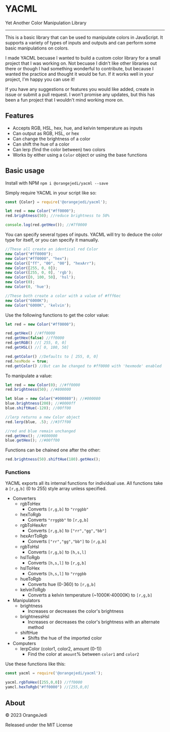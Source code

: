# YACML

Yet Another Color Manipulation Library

---

This is a basic library that can be used to manipulate colors in JavaScript. It supports a variety of types of inputs
and outputs and can perform some basic manipulations on colors.

I made YACML becuase I wanted to build a custom color library for a small project that I was working on. Not becuase I
didn't like other libraries out there or though I had something wonderful to contribute, but because I wanted the
practice and thought it would be fun. If it works well in your project, I'm happy you can use it!

If you have any suggestions or features you would like added, create in issue or submit a pull request. I won't promise
any updates, but this has been a fun project that I wouldn't mind working more on.

## Features

* Accepts RGB, HSL, hex, hue, and kelvin temperature as inputs
* Can output as RGB, HSL, or hex
* Can change the brightness of a color
* Can shift the hue of a color
* Can lerp (find the color between) two colors
* Works by either using a `Color` object or using the base functions

## Basic usage

Install with NPM `npm i @orangejedi/yacml --save`

Simply require YACML in your script like so:

```javascript
const {Color} = require('@orangejedi/yacml');

let red = new Color("#ff0000");
red.brightness(50); //reduce brightness to 50%

console.log(red.getHex()); //#7f0000
```

You can specify several types of inputs. YACML will try to deduce the color type for itself, or you can specify it
manually.

```javascript
//These all create an identical red Color
new Color("#ff0000");
new Color("#ff0000", "hex");
new Color(["ff", "00", "00"], "hexArr");
new Color([255, 0, 0]);
new Color([255, 0, 0], 'rgb');
new Color([0, 100, 50], 'hsl');
new Color(0);
new Color(0, 'hue');

//These both create a color with a value of #fff6ec
new Color("6000K");
new Color("6000K", 'kelvin');
```

Use the following functions to get the color value:

````javascript
let red = new Color("#ff0000");

red.getHex() //#ff0000
red.getHex(false) //ff0000
red.getRGB() //[ 255, 0, 0]
red.getHSL() //[ 0, 100, 50]

red.getColor() //Defaults to [ 255, 0, 0]
red.hexMode = true;
red.getColor() //But can be changed to #ff0000 with 'hexmode' enabled
````

To manipulate a value:

````javascript
let red = new Color(0); //#ff0000
red.brightness(50); //#800000

let blue = new Color("#000080"); //#000080
blue.brightness(200); //#0000ff
blue.shiftHue(-120); //00ff00

//lerp returns a new Color object
red.lerp(blue, .5); //#3f7f00

//red and blue remain unchanged
red.getHex(); //#800000
blue.getHex(); //#00ff00
````

Functions can be chained one after the other:

````javascript
red.brightness(50).shiftHue(180).getHex();
````

### Functions

YACML exports all its internal functions for individual use. All functions take a `[r,g,b]` (0 to 255) style array unless specified.

* Converters
    * rgbToHex
      * Converts `[r,g,b]` to `"rrggbb"`
    * hexToRgb
      * Converts `"rrggbb"` to `[r,g,b]`
    * rgbToHexArr
      * Converts `[r,g,b]` to `["rr","gg","bb"]`
    * hexArrToRgb
      * Converts `["rr","gg","bb"]` to `[r,g,b]`
    * rgbToHsl
      * Converts `[r,g,b]` to `[h,s,l]`
    * hslToRgb
      * Converts `[h,s,l]` to `[r,g,b]`
    * hslToHex
      * Converts `[h,s,l]` to `"rrggbb`
    * hueToRgb
      * Converts hue (0-360) to `[r,g,b]`
    * kelvinToRgb
      * Converts a kelvin temperature (~1000K-40000K) to `[r,g,b]`
* Manipulators
    * brightness
      * Increases or decreases the color's brightness
    * brightnessHsl
      * Increases or decreases the color's brightness with an alternate method
    * shiftHue
      * Shifts the hue of the imported color
* Computers
    * lerpColor (color1, color2, amount (0-1))
      * Find the color at `amount`% between `color1` and `color2`

Use these functions like this:
```javascript
const yacml = require('@orangejedi/yacml');

yacml.rgbToHex([255,0,0]) //ff0000
yamcl.hexToRgb("#ff0000") //[255,0,0]
```

## About
© 2023 OrangeJedi

Released under the MIT License